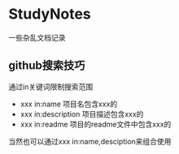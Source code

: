 # StudyNotes
一些杂乱文档记录

##  github搜索技巧
通过in关键词限制搜索范围
- xxx in:name 项目名包含xxx的
- xxx in:description 项目描述包含xxx的
- xxx in:readme 项目的readme文件中包含xxx的

当然也可以通过xxx in:name,desciption来组合使用

